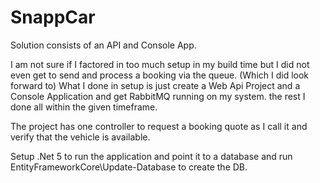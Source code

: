 # SnappCar

Solution consists of an API and Console App.

I am not sure if I factored in too much setup in my build time but I did not even get to send and process a booking via the queue. (Which I did look forward to)
What I done in setup is just create a Web Api Project and a Console Application and get RabbitMQ running on my system. the rest I done all within the given timeframe.

The project has one controller to request a booking quote as I call it and verify that the vehicle is available.

Setup .Net 5 to run the application and point it to a database and run EntityFrameworkCore\Update-Database to create the DB.
